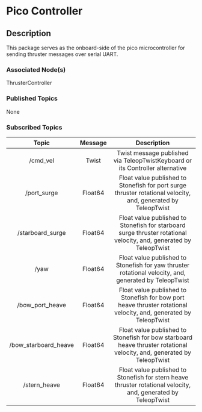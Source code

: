 # Pico Controller

## Description

This package serves as the onboard-side of the pico microcontroller for sending thruster messages over serial UART. 

### Associated Node(s)

ThrusterController

### Published Topics

None

### Subscribed Topics

| Topic | Message | Description |
| :---: | :-----: | :---------: |
| /cmd_vel | Twist | Twist message published via TeleopTwistKeyboard or its Controller alternative |
| /port_surge | Float64 | Float value published to Stonefish for port surge thruster rotational velocity, and, generated by TeleopTwist |
| /starboard_surge | Float64 | Float value published to Stonefish for starboard surge thruster rotational velocity, and, generated by TeleopTwist |
| /yaw | Float64 | Float value published to Stonefish for yaw thruster rotational velocity, and, generated by TeleopTwist |
| /bow_port_heave | Float64 | Float value published to Stonefish for bow port heave thruster rotational velocity, and, generated by TeleopTwist | 
| /bow_starboard_heave | Float64 | Float value published to Stonefish for bow starboard heave thruster rotational velocity, and, generated by TeleopTwist |
| /stern_heave |  Float64 | Float value published to Stonefish for stern heave thruster rotational velocity, and, generated by TeleopTwist |
